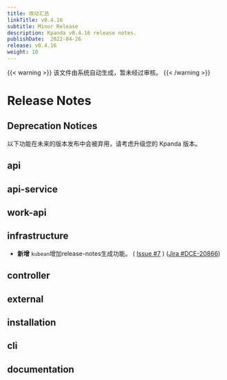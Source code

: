 ```yaml
---
title: 改动汇总
linkTitle: v0.4.16
subtitle: Minor Release
description: Kpanda v0.4.16 release notes.
publishDate:  2022-04-26
release: v0.4.16
weight: 10
---
```


{{< warning >}}
该文件由系统自动生成，暂未经过审核。
{{< /warning >}}

# Release Notes

## Deprecation Notices

以下功能在未来的版本发布中会被弃用，请考虑升级您的 Kpanda 版本。



## api








## api-service








## work-api








## infrastructure


- **新增** `kubean`增加release-notes生成功能。 ( [Issue #7](https://gitlab.daocloud.cn/ndx/engineering/kubean/-/issues/7) )  ([Jira #DCE-20866](https://jira.daocloud.io/browse/DCE-20866))






## controller








## external








## installation








## cli








## documentation
